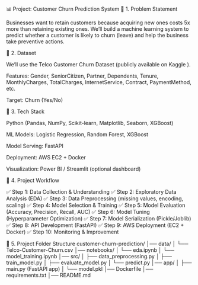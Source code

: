 📊 Project: Customer Churn Prediction System 
🔹 1. Problem Statement

Businesses want to retain customers because acquiring new ones costs 5x more than retaining existing ones.
We’ll build a machine learning system to predict whether a customer is likely to churn (leave) and help the business take preventive actions.

🔹 2. Dataset

We’ll use the Telco Customer Churn Dataset (publicly available on Kaggle
).

Features: Gender, SeniorCitizen, Partner, Dependents, Tenure, MonthlyCharges, TotalCharges, InternetService, Contract, PaymentMethod, etc.

Target: Churn (Yes/No)

🔹 3. Tech Stack

Python (Pandas, NumPy, Scikit-learn, Matplotlib, Seaborn, XGBoost)

ML Models: Logistic Regression, Random Forest, XGBoost

Model Serving: FastAPI

Deployment: AWS EC2 + Docker

Visualization: Power BI / Streamlit (optional dashboard)

🔹 4. Project Workflow

✅ Step 1: Data Collection & Understanding
✅ Step 2: Exploratory Data Analysis (EDA)
✅ Step 3: Data Preprocessing (missing values, encoding, scaling)
✅ Step 4: Model Selection & Training
✅ Step 5: Model Evaluation (Accuracy, Precision, Recall, AUC)
✅ Step 6: Model Tuning (Hyperparameter Optimization)
✅ Step 7: Model Serialization (Pickle/Joblib)
✅ Step 8: API Development (FastAPI)
✅ Step 9: AWS Deployment (EC2 + Docker)
✅ Step 10: Monitoring & Improvement

🔹 5. Project Folder Structure
customer-churn-prediction/
│── data/
│   └── Telco-Customer-Churn.csv
│── notebooks/
│   └── eda.ipynb
│   └── model_training.ipynb
│── src/
│   ├── data_preprocessing.py
│   ├── train_model.py
│   ├── evaluate_model.py
│   └── predict.py
│── app/
│   ├── main.py  (FastAPI app)
│   └── model.pkl
│── Dockerfile
│── requirements.txt
│── README.md
